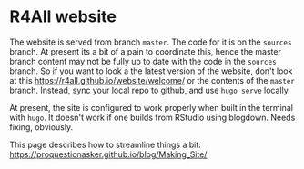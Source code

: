 # R4All website

The website is served from branch `master`. The code for it is on the `sources` branch. At present its a bit of a pain to coordinate this, hence the master branch content may not be fully up to date with the code in the `sources` branch. So if you want to look a the latest version of the website, don't look at this https://r4all.github.io/website/welcome/ or the contents of the `master` branch. Instead, sync your local repo to github, and use `hugo serve` locally.

At present, the site is configured to work properly when built in the terminal with `hugo`. It doesn't work if one builds from RStudio using blogdown. Needs fixing, obviously.

This page describes how to streamline things a bit: https://proquestionasker.github.io/blog/Making_Site/